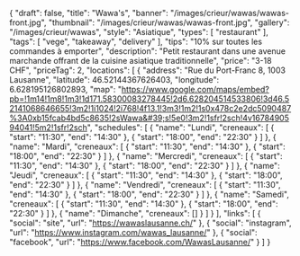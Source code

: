 {
    "draft": false,
    "title": "Wawa's",
    "banner": "/images/crieur/wawas/wawas-front.jpg",
    "thumbnail": "/images/crieur/wawas/wawas-front.jpg",
    "gallery": "/images/crieur/wawas",
    "style": "Asiatique",
    "types": [
        "restaurant"
    ],
    "tags": [
        "vege",
        "takeaway",
        "delivery"
    ],
    "tips": "10% sur toutes les commandes à emporter",
    "description": "Petit restaurant dans une avenue marchande offrant de la cuisine asiatique traditionnelle",
    "price": "3-18 CHF",
    "priceTag": 2,
    "locations": [
        {
            "address": "Rue du Port-Franc 8, 1003 Lausanne",
            "latitude": 46.52144367626403, 
            "longitude": 6.628195126802893,
            "map": "https://www.google.com/maps/embed?pb=!1m14!1m8!1m3!1d171.58300083278445!2d6.628204514533806!3d46.52141068646655!3m2!1i1024!2i768!4f13.1!3m3!1m2!1s0x478c2e2dc5090487%3A0xb15fcab4bd5c8635!2sWawa&#39;s!5e0!3m2!1sfr!2sch!4v1678490594041!5m2!1sfr!2sch",
            "schedules": [
                {
                    "name": "Lundi",
                    "creneaux": [
                        {
                            "start": "11:30",
                            "end": "14:30"
                        },
                        {
                            "start": "18:00",
                            "end": "22:30"
                        }
                    ]
                },
                {
                    "name": "Mardi",
                    "creneaux": [
                        {
                            "start": "11:30",
                            "end": "14:30"
                        },
                        {
                            "start": "18:00",
                            "end": "22:30"
                        }
                    ]
                },
                {
                    "name": "Mercredi",
                    "creneaux": [
                        {
                            "start": "11:30",
                            "end": "14:30"
                        },
                        {
                            "start": "18:00",
                            "end": "22:30"
                        }
                    ]
                },
                {
                    "name": "Jeudi",
                    "creneaux": [
                        {
                            "start": "11:30",
                            "end": "14:30"
                        },
                        {
                            "start": "18:00",
                            "end": "22:30"
                        }
                    ]
                },
                {
                    "name": "Vendredi",
                    "creneaux": [
                        {
                            "start": "11:30",
                            "end": "14:30"
                        },
                        {
                            "start": "18:00",
                            "end": "22:30"
                        }
                    ]
                },
                {
                    "name": "Samedi",
                    "creneaux": [
                        {
                            "start": "11:30",
                            "end": "14:30"
                        },
                        {
                            "start": "18:00",
                            "end": "22:30"
                        }
                    ]
                },
                {
                    "name": "Dimanche",
                    "creneaux": []
                }
            ]
        }
    ],
    "links": [
        {
            "social": "site",
            "url": "https://wawaslausanne.ch/"
        },
        {
            "social": "instagram",
            "url": "https://www.instagram.com/wawas_lausanne/"
        },
        {
            "social": "facebook",
            "url": "https://www.facebook.com/WawasLausanne/"
        }
    ]
}